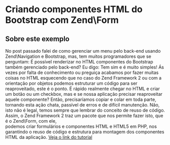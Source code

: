 Criando componentes HTML do Bootstrap com Zend\Form
=======================

Sobre este exemplo
------------
No post passado falei de como gerenciar um menu pelo back-end usando Zend\Navigation e Bootstrap, mas, 
tem muitos programadores que se perguntam: É possível renderizar no HTML componentes do Bootstrap também 
gerenciado pelo back-end? Eu digo: Tem sim e é muito simples! Ás vezes por falta de conhecimento ou preguiça 
acabamos por fazer muitas coisas no HTML esquecendo que no caso do Zend Framework 2 ou com a orientação por objetos 
podemos estruturar um código para ser reaproveitado, este é o ponto. É rápido realmente chegar no HTML e 
criar um botão ou um checkbox, mas e se nossa aplicação precisar reaproveitar aquele componente? 
Então, precisaríamos copiar e colar em toda parte, tornando esta ação chata, passível de erros e 
de difícil manutenção. Não, isto não é legal, temos sempre que lembrar do conceito de reuso de código. 
Assim, o Zend Framework 2 traz um pacote que nos permite fazer isto, que é o Zend\Form, com ele,  
podemos criar formulários e componentes HTML e HTML5 em PHP, nos garantindo o reuso de código e estrutura para montagem dos componentes HTML da aplicação.
[Veja o link do tutorial](http://www.schoolofnet.com/2015/03/criando-componentes-html-do-bootstrap-com-zendform/)